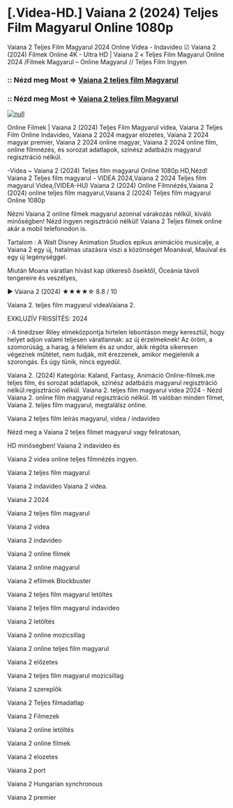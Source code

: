 # [.Videa-HD.] Vaiana 2 (2024) Teljes Film Magyarul Online 1080p

Vaiana 2 Teljes Film Magyarul 2024 Online Videa - Indavideo ☑ Vaiana 2 (2024) Filmek Online 4K - Ultra HD | Vaiana 2 « Teljes Film Magyarul Online 2024 /Filmek Magyarul – Online Magyarul // Teljes Film Ingyen

### :: Nézd meg Most => [Vaiana 2 teljes film Magyarul](https://t.co/lIuTbfix1j)

### :: Nézd meg Most => [Vaiana 2 teljes film Magyarul](https://t.co/lIuTbfix1j)

[![null](https://static.wixstatic.com/media/855a25_043b5abeb4ae4d35ac003198e7fe56ed~mv2.gif)](https://t.co/lIuTbfix1j)

Online Filmek | Vaiana 2 (2024) Teljes Film Magyarul videa, Vaiana 2 Teljes Film Online Indavideo, Vaiana 2 2024 magyar elozetes, Vaiana 2 2024 magyar premier, Vaiana 2 2024 online magyar, Vaiana 2 2024 online film, online filmnézés, és sorozat adatlapok, színész adatbázis magyarul regisztráció nélkül.

-Videa ~ Vaiana 2 (2024) Teljes film magyarul Online 1080p HD,Nézd! Vaiana 2 Teljes film magyarul - VIDEA 2024,Vaiana 2 2024 Teljes film magyarul Videa,(VIDEA-HU) Vaiana 2 (2024) Online Filmnézés,Vaiana 2 (2024) online teljes film magyarul,Vaiana 2 (2024) Teljes film magyarul Online 1080p

Nézni Vaiana 2 online filmek magyarul azonnal várakozás nélkül, kiváló minőségben! Nézd ingyen regisztráció nélkül! Vaiana 2 Teljes filmek online akár a mobil telefonodon is.

Tartalom : A Walt Disney Animation Studios epikus animációs musicalje, a Vaiana 2 egy új, hatalmas utazásra viszi a közönséget Moanával, Mauival és egy új legénységgel.

Miután Moana váratlan hívást kap útkereső őseiktől, Óceánia távoli tengereire és veszélyes,

▶️ Vaiana 2 (2024) ★★★★☆ 8.8 / 10

Vaiana 2. teljes film magyarul videaVaiana 2.

EXKLUZÍV FRISSÍTÉS: 2024

:-A tinédzser Riley elmeközpontja hirtelen lebontáson megy keresztül, hogy helyet adjon valami teljesen váratlannak: az új érzelmeknek! Az öröm, a szomorúság, a harag, a félelem és az undor, akik régóta sikeresen végeznek műtétet, nem tudják, mit érezzenek, amikor megjelenik a szorongás. És úgy tűnik, nincs egyedül.

Vaiana 2. (2024) Kategória: Kaland, Fantasy, Animáció Online-filmek.me teljes film, és sorozat adatlapok, színész adatbázis magyarul regisztráció nélkül.regisztráció nélkül. Vaiana 2. teljes film magyarul videa 2024 - Nézd Vaiana 2. online film magyarul regisztráció nélkül. Itt valóban minden filmet, Vaiana 2. teljes film magyarul, megtalálsz online.

Vaiana 2 teljes film leírás magyarul, videa / indavideo

Nézd meg a Vaiana 2 teljes filmet magyarul vagy feliratosan, 

HD minőségben! Vaiana 2 indavideo és 

Vaiana 2 videa online teljes filmnézés ingyen. 

Vaiana 2 teljes film magyarul 

Vaiana 2 indavideo Vaiana 2 videa.

Vaiana 2 2024

Vaiana 2 teljes film magyarul

Vaiana 2 videa

Vaiana 2 indavideo

Vaiana 2 online filmek

Vaiana 2 online magyarul

Vaiana 2 efilmek Blockbuster

Vaiana 2 teljes film magyarul letöltés

Vaiana 2 teljes film magyarul indavideo

Vaiana 2 letöltés

Vaiana 2 online mozicsillag

Vaiana 2 online teljes film magyarul

Vaiana 2 előzetes

Vaiana 2 teljes film magyarul mozicsillag

Vaiana 2 szereplők

Vaiana 2 Teljes filmadatlap

Vaiana 2 Filmezek

Vaiana 2 online letöltés

Vaiana 2 online filmek

Vaiana 2 elozetes

Vaiana 2 port

Vaiana 2 Hungarian synchronous

Vaiana 2 premier
